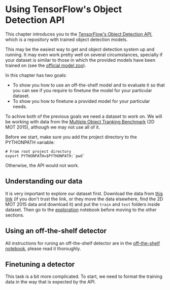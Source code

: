 # Using TensorFlow's Object Detection API

This chapter introduces you to the [TensorFlow's Object Detection API](https://github.com/tensorflow/models/blob/master/research/object_detection), which is a repository with trained object detection models.

This may be the easiest way to get and object detection system up and running. It may even work pretty well on several circumstances, specially if your dataset is similar to those in which the provided models have been trained on (see the [official model zoo](https://github.com/tensorflow/models/blob/master/research/object_detection/g3doc/detection_model_zoo.md)).

In this chapter has two goals:
* To show you how to use an off-the-shelf model and to evaluate it so that you can see if you require to finetune the model for your particular dataset.
* To show you how to finetune a provided model for your particular needs.

To achive both of the previous goals we need a dataset to work on. We will be working with data from the  [Multiple Object Tranking Benchmark](https://motchallenge.net/) (2D MOT 2015), although we may not use all of it.

Before we start, make sure you add the project directory to the PYTHONPATH variable:

```
# From root project directory
export PYTHONPATH=$PYTHONPATH:`pwd`
```
Otherwise, the API would not work.

## Understanding our data

It is very important to explore our dataset first. Download the data from [this link](https://motchallenge.net/data/2DMOT2015.zip) (if you don't trust the link, or they move the data elsewhere, find the 2D MOT 2015 data and download it) and put the `train` and `test` folders inside dataset. Then go to the [exploration](dataset/exploration.ipynb) notebook before moving to the other sections.

## Using an off-the-shelf detector

All instructions for runing an off-the-shelf detector are in the [off-the-shelf notebook](off_the_shelf.ipynb), please read it thoroughly.

## Finetuning a detector

This task is a bit more complicated. To start, we need to format the training data in the way that is expected by the API.